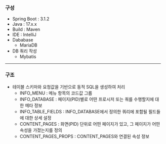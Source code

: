 ### 구성
- Spring Boot : 3.1.2
- Java : 17.x.x
- Build : Maven
- IDE : IntelliJ
- Dababase
  - MariaDB
- DB 쿼리 작성
  - Mybatis
---
### 구조
- 테이블 스키마와 요청값을 기반으로 동적 SQL을 생성하여 처리
  - INFO_MENU : 메뉴 항목의 코드값 그룹
  - INFO_DATABASE : 페이지(PID)별로 어떤 프로시저 또는 쿼를 수행할지에 대한 메타 정보
  - INFO_TABLE_FIELDS : INFO_DATABASE에서 정의한 쿼리에 포함될 필드들에 대한 상세 설정
  - CONTENT_PAGES : 화면(PID) 단위로 어떤 페이지가 있고, 그 페이지가 어떤 속성을 가졌는지를 정의
  - CONTENT_PAGES_PROPS : CONTENT_PAGES와 연결된 속성 정보
